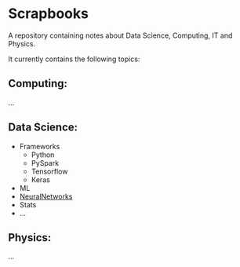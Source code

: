 # Scrapbooks
A repository containing notes about Data Science, Computing, IT and Physics. 

It currently contains the following topics:
## Computing:  
...

## Data Science:
* Frameworks
  * Python
  * PySpark
  * Tensorflow
  * Keras
* ML
* [NeuralNetworks](https://github.com/walkenho/Scrapbooks/tree/master/Data-Science/NeuralNets)
* Stats
* ...

## Physics:  
...
